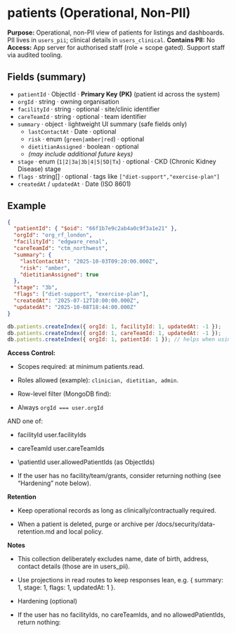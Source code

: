 # patients (Operational, Non-PII)

**Purpose:** Operational, non-PII view of patients for listings and dashboards. PII lives in `users_pii`; clinical details in `users_clinical`.
**Contains PII:** No
**Access:** App server for authorised staff (role + scope gated). Support staff via audited tooling.

## Fields (summary)

- `patientId` · ObjectId · **Primary Key (PK)** (patient id across the system)
- `orgId` · string · owning organisation
- `facilityId` · string · optional · site/clinic identifier
- `careTeamId` · string · optional · team identifier
- `summary` · object · lightweight UI summary (safe fields only)
  - `lastContactAt` · Date · optional
  - `risk` · enum (`green|amber|red`) · optional
  - `dietitianAssigned` · boolean · optional
  - _(may include additional future keys)_
- `stage` · enum (`1|2|3a|3b|4|5|5D|Tx`) · optional · CKD (Chronic Kidney Disease) stage
- `flags` · string[] · optional · tags like `["diet-support","exercise-plan"]`
- `createdAt` / `updatedAt` · Date (ISO 8601)

## Example

```json
{
  "patientId": { "$oid": "66f1b7e9c2ab4a0c9f3a1e21" },
  "orgId": "org_rf_london",
  "facilityId": "edgware_renal",
  "careTeamId": "ctm_northwest",
  "summary": {
    "lastContactAt": "2025-10-03T09:20:00.000Z",
    "risk": "amber",
    "dietitianAssigned": true
  },
  "stage": "3b",
  "flags": ["diet-support", "exercise-plan"],
  "createdAt": "2025-07-12T10:00:00.000Z",
  "updatedAt": "2025-10-08T18:44:00.000Z"
}
```

```js
db.patients.createIndex({ orgId: 1, facilityId: 1, updatedAt: -1 });
db.patients.createIndex({ orgId: 1, careTeamId: 1, updatedAt: -1 });
db.patients.createIndex({ orgId: 1, patientId: 1 }); // helps when using allowedPatientIds
```

**Access Control:**

- Scopes required: at minimum patients.read.

- Roles allowed (example): `clinician, dietitian, admin`.

- Row-level filter (MongoDB find):

- Always `orgId === user.orgId`

AND one of:

- facilityId user.facilityIds

- careTeamId user.careTeamIds

- \patientId user.allowedPatientIds (as ObjectIds)

- If the user has no facility/team/grants, consider returning nothing (see “Hardening” note below).

**Retention**

- Keep operational records as long as clinically/contractually required.

- When a patient is deleted, purge or archive per /docs/security/data-retention.md and local policy.

**Notes**

- This collection deliberately excludes name, date of birth, address, contact details (those are in users_pii).

- Use projections in read routes to keep responses lean, e.g. { summary: 1, stage: 1, flags: 1, updatedAt: 1 }.

- Hardening (optional)

- If the user has no facilityIds, no careTeamIds, and no allowedPatientIds, return nothing:
